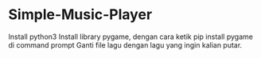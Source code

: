 # Simple-Music-Player
Install python3
Install library pygame, dengan cara ketik pip install pygame di command prompt
Ganti file lagu dengan lagu yang ingin kalian putar.
